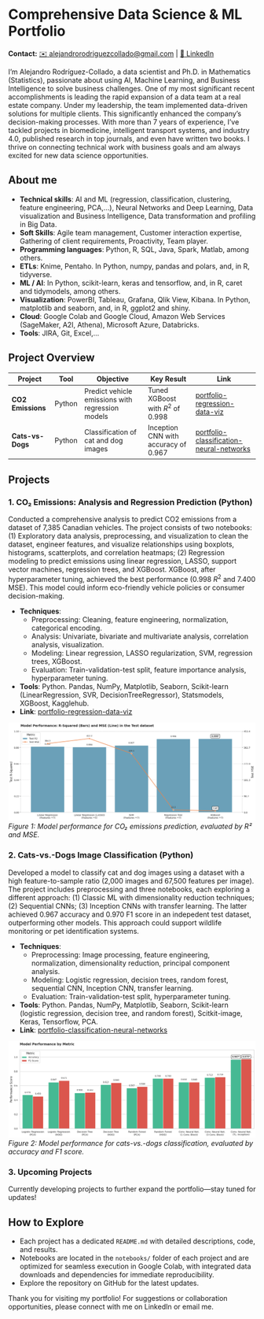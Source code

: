 # Comprehensive Data Science & ML Portfolio
**Contact:** [:envelope: alejandrorodriguezcollado@gmail.com](mailto:alejandrorodriguezcollado@gmail.com) | [:link: LinkedIn](https://www.linkedin.com/in/alejandro-rodr%C3%ADguez-collado-a3456b17a)

I’m Alejandro Rodríguez-Collado, a data scientist and Ph.D. in Mathematics (Statistics), passionate about using AI, Machine Learning, and Business Intelligence to solve business challenges. One of my most significant recent accomplishments is leading the rapid expansion of a data team at a real estate company. Under my leadership, the team implemented data-driven solutions for multiple clients. This significantly enhanced the company’s decision-making processes. With more than 7 years of experience, I’ve tackled projects in biomedicine, intelligent transport systems, and industry 4.0, published research in top journals, and even have written two books. I thrive on connecting technical work with business goals and am always excited for new data science opportunities.

## About me
- **Technical skills**:	AI and ML (regression, classification, clustering, feature engineering, PCA,...), Neural Networks and Deep Learning, Data visualization and Business Intelligence, Data transformation and profiling in Big Data.
- **Soft Skills**: Agile team management, Customer interaction expertise, Gathering of client requirements, Proactivity, Team player.
- **Programming languages**: Python, R, SQL, Java, Spark, Matlab, among others.
- **ETLs**: Knime, Pentaho. In Python, numpy, pandas and polars, and, in R, tidyverse.
- **ML / AI**: In Python, scikit-learn, keras and tensorflow, and, in R, caret and tidymodels, among others.
- **Visualization**: PowerBI, Tableau, Grafana, Qlik View, Kibana. In Python, matplotlib and seaborn, and, in R, ggplot2 and shiny.
- **Cloud**: Google Colab and Google Cloud, Amazon Web Services (SageMaker, A2I, Athena), Microsoft Azure, Databricks.
- **Tools**: JIRA, Git, Excel,...

## Project Overview
| Project | Tool | Objective | Key Result | Link |
|---------|-----------|-----------|------------|------|
| **CO2 Emissions** | Python | Predict vehicle emissions with regression models | Tuned XGBoost with $R^2$ of 0.998 | [portfolio-regression-data-viz](https://github.com/alexARC26/portfolio-regression-data-viz/tree/main) |
| **Cats-vs-Dogs** | Python | Classification of cat and dog images | Inception CNN with accuracy of 0.967 | [portfolio-classification-neural-networks](https://github.com/alexARC26/portfolio-classification-neural-networks/tree/main) |

## Projects
### 1. CO₂ Emissions: Analysis and Regression Prediction (Python)

Conducted a comprehensive analysis to predict CO2 emissions from a dataset of 7,385 Canadian vehicles. The project consists of two notebooks: (1) Exploratory data analysis, preprocessing, and visualization to clean the dataset, engineer features, and visualize relationships using boxplots, histograms, scatterplots, and correlation heatmaps; (2) Regression modeling to predict emissions using linear regression, LASSO, support vector machines, regression trees, and XGBoost. XGBoost, after hyperparameter tuning, achieved the best performance (0.998 $R^2$ and 7.400 MSE). This model could inform eco-friendly vehicle policies or consumer decision-making.
- **Techniques**: 
    - Preprocessing: Cleaning, feature engineering, normalization, categorical encoding.
    - Analysis: Univariate, bivariate and multivariate analysis, correlation analysis, visualization.
    - Modeling: Linear regression, LASSO regularization, SVM, regression trees, XGBoost.
    - Evaluation: Train-validation-test split, feature importance analysis, hyperparameter tuning.
- **Tools**: Python. Pandas, NumPy, Matplotlib, Seaborn, Scikit-learn (LinearRegression, SVR, DecisionTreeRegressor), Statsmodels, XGBoost, Kagglehub.
- **Link**: [portfolio-regression-data-viz](https://github.com/alexARC26/portfolio-regression-data-viz/tree/main)

![Model Performance by R2 and MSE](https://raw.githubusercontent.com/alexARC26/portfolio-regression-data-viz/main/images/Results_Summary.png)
*Figure 1: Model performance for CO₂ emissions prediction, evaluated by R² and MSE.*

### 2. Cats-vs.-Dogs Image Classification (Python)

Developed a model to classify cat and dog images using a dataset with a high feature-to-sample ratio (2,000 images and 67,500 features per image). The project includes preprocessing and three notebooks, each exploring a different approach: (1) Classic ML with dimensionality reduction techniques; (2) Sequential CNNs; (3) Inception CNNs with transfer learning. The latter achieved 0.967 accuracy and 0.970 F1 score in an indepedent test dataset, outperforming other models. This approach could support wildlife monitoring or pet identification systems.
- **Techniques**: 
    - Preprocessing: Image processing, feature engineering, normalization, dimensionality reduction, principal component analysis.
    - Modeling: Logistic regression, decision trees, random forest, sequential CNN, Inception CNN, transfer learning.
    - Evaluation: Train-validation-test split, hyperparameter tuning.
- **Tools**: Python. Pandas, NumPy, Matplotlib, Seaborn, Scikit-learn (logistic regression, decision tree, and random forest), Scitkit-image, Keras, Tensorflow, PCA.
- **Link**: [portfolio-classification-neural-networks](https://github.com/alexARC26/portfolio-classification-neural-networks/tree/main)

![Model Performance by accuracy and F1 score](https://raw.githubusercontent.com/alexARC26/portfolio-classification-neural-networks/main/images/Results_Summary.png)
*Figure 2: Model performance for cats-vs.-dogs classification, evaluated by accuracy and F1 score.*

### 3. Upcoming Projects 
Currently developing projects to further expand the portfolio—stay tuned for updates!

## How to Explore
- Each project has a dedicated `README.md` with detailed descriptions, code, and results.
- Notebooks are located in the `notebooks/` folder of each project and are optimized for seamless execution in Google Colab, with integrated data downloads and dependencies for immediate reproducibility.
- Explore the repository on GitHub for the latest updates.

Thank you for visiting my portfolio! For suggestions or collaboration opportunities, please connect with me on LinkedIn or email me.
